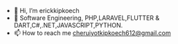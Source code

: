 - 👋 Hi, I’m erickkipkoech
- 👀 Software Engineering, PHP,LARAVEL,FLUTTER & DART,C#,.NET,JAVASCRIPT,PYTHON.
- 📫 How to reach me cheruiyotkipkoech612@gmail.com

<!---
erickkipkoech/erickkipkoech is a ✨ special ✨ repository because its `README.md` (this file) appears on your GitHub profile.
You can click the Preview link to take a look at your changes.
--->
